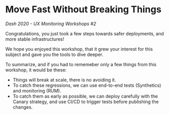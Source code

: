 # Move Fast Without Breaking Things
_Dash 2020 - UX Monitoring Workshops #2_

Congratulations, you just took a few steps towards safer deployments, and more stable infrastructures!

We hope you enjoyed this workshop, that it grew your interest for this subject and gave you the tools to dive deeper.

To summarize, and if you had to rememeber only a few things from this workshop, it would be these:

- Things will break at scale, there is no avoiding it.
- To catch these regressions, we can use end-to-end tests (Synthetics) and monitoring (RUM).
- To catch them as early as possible, we can deploy carefully with the Canary strategy, and use CI/CD to trigger tests before publishing the changes.
